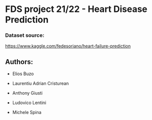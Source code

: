 # FDS project 21/22 - Heart Disease Prediction


### Dataset source:
https://www.kaggle.com/fedesoriano/heart-failure-prediction

## Authors:
- Elios Buzo

- Laurentiu Adrian Cristurean

- Anthony Giusti

- Ludovico Lentini

- Michele Spina
